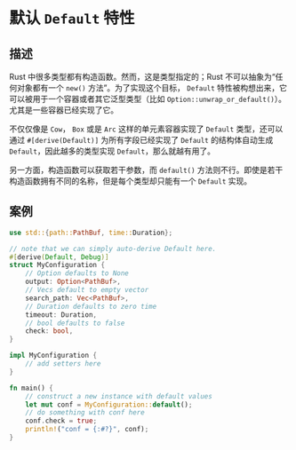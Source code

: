# 默认 `Default` 特性

## 描述

Rust 中很多类型都有构造函数。然而，这是类型指定的；Rust 不可以抽象为“任何对象都有一个 `new()` 方法”。为了实现这个目标， `Default` 特性被构想出来，它可以被用于一个容器或者其它泛型类型（比如 `Option::unwrap_or_default()`）。尤其是一些容器已经实现了它。

不仅仅像是 `Cow`， `Box` 或是 `Arc` 这样的单元素容器实现了 `Default` 类型，还可以通过 `#[derive(Default)]` 为所有字段已经实现了 `Default` 的结构体自动生成 `Default`，因此越多的类型实现 `Default`，那么就越有用了。

另一方面，构造函数可以获取若干参数，而 `default()` 方法则不行。即使是若干构造函数拥有不同的名称，但是每个类型却只能有一个 `Default` 实现。

## 案例

```rs
use std::{path::PathBuf, time::Duration};

// note that we can simply auto-derive Default here.
#[derive(Default, Debug)]
struct MyConfiguration {
    // Option defaults to None
    output: Option<PathBuf>,
    // Vecs default to empty vector
    search_path: Vec<PathBuf>,
    // Duration defaults to zero time
    timeout: Duration,
    // bool defaults to false
    check: bool,
}

impl MyConfiguration {
    // add setters here
}

fn main() {
    // construct a new instance with default values
    let mut conf = MyConfiguration::default();
    // do something with conf here
    conf.check = true;
    println!("conf = {:#?}", conf);
}
```
